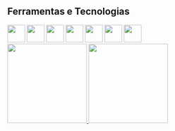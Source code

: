 ## Ferramentas e Tecnologias

<img src="https://bognarjunior.files.wordpress.com/2018/01/1crcyaithv7aiqh1z93v99q.png" width="40" height="40"/>
<img src="https://camo.githubusercontent.com/edc736634dd35b0f4008e2f7db456136b9fc0e1e7a4078bb72c7352b1bdf8a7e/68747470733a2f2f776f726c64766563746f726c6f676f2e636f6d2f6c6f676f732f6373732d332e737667](https://logospng.org/download/css-3/logo-css-3-2048.png)" width="40" height="40"/>
<img src="https://cdn-icons-png.flaticon.com/512/174/174854.png" width="40" height="40"/>
<img src="https://git-scm.com/images/logos/downloads/Git-Icon-1788C.png" width="40" height="40"/>
<img src="https://cdn-icons-png.flaticon.com/512/25/25231.png" width="40" height="40"/>
<img src="https://www.stickersdevs.com.br/wp-content/uploads/2022/01/nodejs-logo-adesivo-sticker.png" width="40" height="40"/>
<img src="https://upload.wikimedia.org/wikipedia/commons/thumb/c/c3/Python-logo-notext.svg/1869px-Python-logo-notext.svg.png" width="40" height="40"/>




<div>
<a href="https://github.com/ellsouza">
<img height="180em" src="https://github-readme-stats.vercel.app/api/top-langs/?username=ellsouza&layout=compact&langs_count=7&theme=dracula"/>
<img height="180em" src="https://github-readme-stats.vercel.app/api?username=ellsouzai&show_icons=true&theme=dracula&include_all_commits=true&count_private=true"/>
</div>
